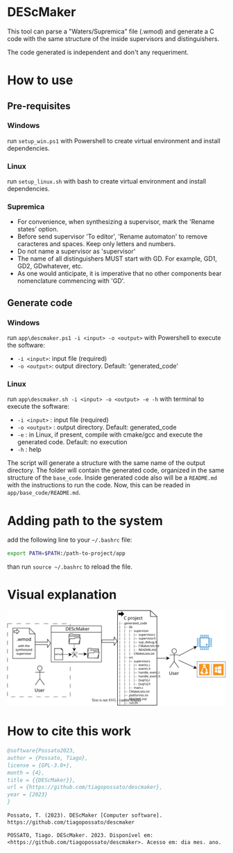 # DEScMaker

This tool can parse a "Waters/Supremica" file (.wmod) and generate a C code with the same structure of the inside supervisors and distinguishers.

The code generated is independent and don't any requeriment.

# How to use

## Pre-requisites

### Windows
run ```setup_win.ps1``` with Powershell to create virtual environment and install dependencies.

### Linux
run ```setup_linux.sh``` with bash to create virtual environment and install dependencies.
 
### Supremica
- For convenience, when synthesizing a supervisor, mark the 'Rename states' option.
- Before send supervisor 'To editor', 'Rename automaton' to remove caracteres and spaces. Keep only letters and numbers.
- Do not name a supervisor as 'supervisor'
- The name of all distinguishers MUST start with GD. For example, GD1, GD2, GDwhatever, etc.
- As one would anticipate, it is imperative that no other components bear nomenclature commencing with 'GD'.

## Generate code

### Windows

run `app\descmaker.ps1 -i <input> -o <output>` with Powershell to execute the software:
-  `-i <input>`: input file (required)
-  `-o <output>`: output directory. Default: 'generated_code'
 
### Linux

run `app\descmaker.sh -i <input> -o <output> -e -h` with terminal to execute the software:
- `-i <input>` : input file (required)
- `-o <output>` : output directory. Default: generated_code
- `-e` : in Linux, if present, compile with cmake/gcc and execute the generated code. Default: no execution
- `-h` : help

The script will generate a structure with the same name of the output directory. The folder will contain the generated code, organized in the same structure of the `base_code`. Inside generated code also will be a `README.md` with the instructions to run the code. Now, this can be readed in `app/base_code/README.md`.

# Adding path to the system
add the following line to your `~/.bashrc` file:

```bash
export PATH=$PATH:/path-to-project/app
```
than run `source ~/.bashrc` to reload the file.

# Visual explanation

![Visual explanation](https://github.com/tiagopossato/descmaker/blob/main/docs/visual_readme.svg?raw=true)

# How to cite this work

```bibtex
@software{Possato2023,
author = {Possato, Tiago},
license = {GPL-3.0+},
month = {4},
title = {{DEScMaker}},
url = {https://github.com/tiagopossato/descmaker},
year = {2023}
}
```

```apa
Possato, T. (2023). DEScMaker [Computer software]. https://github.com/tiagopossato/descmaker
```

```abnt
POSSATO, Tiago. DEScMaker. 2023. Disponível em: <https://github.com/tiagopossato/descmaker>. Acesso em: dia mes. ano.
```
